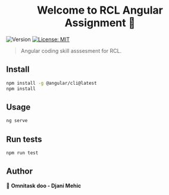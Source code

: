 <h1 align="center">Welcome to RCL Angular Assignment 👋</h1>
<p>
  <img alt="Version" src="https://img.shields.io/badge/version-1.0.0-blue.svg?cacheSeconds=2592000" />
  <a href="https://opensource.org/licenses/MIT" target="_blank">
    <img alt="License: MIT" src="https://img.shields.io/badge/License-MIT-yellow.svg" />
  </a>
</p>

> Angular coding skill asssesment for RCL.

## Install

```sh
npm install -g @angular/cli@latest
npm install
```

## Usage

```sh
ng serve
```

## Run tests

```sh
npm run test
```

## Author

👤 **Omnitask doo - Djani Mehic**
